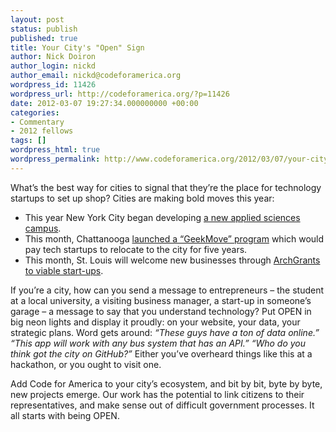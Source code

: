 ```yaml
---
layout: post
status: publish
published: true
title: Your City's "Open" Sign
author: Nick Doiron
author_login: nickd
author_email: nickd@codeforamerica.org
wordpress_id: 11426
wordpress_url: http://codeforamerica.org/?p=11426
date: 2012-03-07 19:27:34.000000000 +00:00
categories:
- Commentary
- 2012 fellows
tags: []
wordpress_html: true
wordpress_permalink: http://www.codeforamerica.org/2012/03/07/your-citys-open-sign/
---
```


<p>What’s the best way for cities to signal that they’re the place for technology startups to set up shop? Cities are making bold moves this year:</p>
<ul>
<li>This year New York City began developing <a href="http://www.nycedc.com/project/applied-sciences-nyc" title="Applied Sciences NYC">a new applied sciences campus</a>.</li>
<li>This month, Chattanooga <a href="http://www.readwriteweb.com/enterprise/2012/02/move-to-chattanooga-win-big-mo.php" title="ReadWriteWeb: Chattanooga">launched a “GeekMove” program</a> which would pay tech startups to relocate to the city for five years.</li>
<li>This month, St. Louis will welcome new businesses through <a href="http://archgrants.org/competition/" title="ArchGrants">ArchGrants to viable start-ups</a>.</li>
</ul>
<p>If you’re a city, how can you send a message to entrepreneurs – the student at a local university, a visiting business manager, a start-up in someone’s garage – a message to say that you understand technology? Put OPEN in big neon lights and display it proudly: on your website, your data, your strategic plans. Word gets around: <em>“These guys have a ton of data online.” “This app will work with any bus system that has an API.” “Who do you think got the city on GitHub?”</em> Either you’ve overheard things like this at a hackathon, or you ought to visit one.</p>
<p>Add Code for America to your city’s ecosystem, and bit by bit, byte by byte, new projects emerge. Our work has the potential to link citizens to their representatives, and make sense out of difficult government processes. It all starts with being OPEN.</p>
